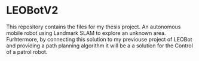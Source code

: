 # LEOBotV2
This repository contains the files for my thesis project. An autonomous mobile robot using Landmark SLAM to explore an unknown area. Furhtermore, by connecting this solution to my previouse project of LEOBot and providing a path planning algorithm it will be a a solution for the Control of a patrol robot.
